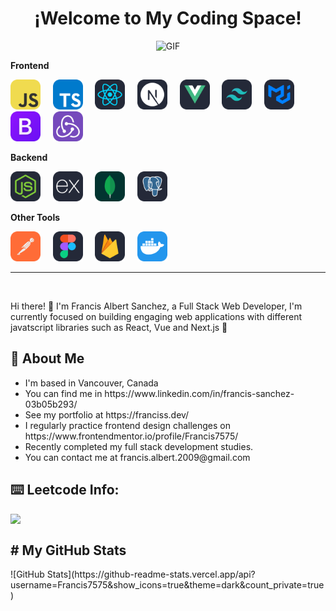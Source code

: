 <h1 align="center">¡Welcome to My Coding Space!</h1>
<p align="center">
  <img src="https://user-images.githubusercontent.com/74038190/229223263-cf2e4b07-2615-4f87-9c38-e37600f8381a.gif" alt="GIF" width="300" height="230"/>
</p>
<p align="left">
  <strong>Frontend</strong>
</p>
<p align="left">
  <img src="./icons/JavaScript.svg" alt="JavaScript" width="48" height="48"/>
  &nbsp;&nbsp;&nbsp;
  <img src="./icons/TypeScript.svg" alt="TypeScript" width="48" height="48"/>
  &nbsp;&nbsp;&nbsp;
  <img src="./icons/React-Dark.svg" alt="React" width="48" height="48"/>
  &nbsp;&nbsp;&nbsp;
  <img src="./icons/NextJS-Dark.svg" alt="NextJS" width="48" height="48"/>
  &nbsp;&nbsp;&nbsp;
  <img src="./icons/VueJS-Dark.svg" alt="VueJS" width="48" height="48"/>
  &nbsp;&nbsp;&nbsp;
  <img src="./icons/TailwindCSS-Dark.svg" alt="TailwindCSS" width="48" height="48"/>
  &nbsp;&nbsp;&nbsp;
  <img src="./icons/MaterialUI-Dark.svg" alt="MaterialUI" width="48" height="48"/>
  &nbsp;&nbsp;&nbsp;
  <img src="./icons/Bootstrap.svg" alt="MaterialUI" width="48" height="48"/>
  &nbsp;&nbsp;&nbsp;
  <img src="./icons/Redux.svg" alt="Redux" width="48" height="48"/>
</p>

<p align="left">
  <strong>Backend</strong>
</p>
<p align="left">
  <img src="./icons/NodeJS-Dark.svg" alt="NodeJS" width="48" height="48"/>
  &nbsp;&nbsp;&nbsp;
  <img src="./icons/ExpressJS-Dark.svg" alt="ExpressJS" width="48" height="48"/>
  &nbsp;&nbsp;&nbsp;
  <img src="./icons/MongoDB.svg" alt="MongoDB" width="48" height="48"/>
  &nbsp;&nbsp;&nbsp;
  <img src="./icons/PostgreSQL-Dark.svg" alt="PostgreSQL" width="48" height="48"/>
</p>

<p align="left">
  <strong>Other Tools</strong>
</p>
<p align="left">
  <img src="./icons/Postman.svg" alt="Postman" width="48" height="48"/>
  &nbsp;&nbsp;&nbsp;
   <img src="./icons/Figma-Dark.svg" alt="Figma" width="48" height="48"/>
  &nbsp;&nbsp;&nbsp;
  <img src="./icons/Firebase-Dark.svg" alt="Firebase" width="48" height="48"/>
  &nbsp;&nbsp;&nbsp;
  <img src="./icons/Docker.svg" alt="Docker" width="48" height="48"/>
</p>
<hr>
<br>
<p>
  <span>
    Hi there! 👋 I'm Francis Albert Sanchez, a Full Stack Web Developer, I'm currently focused on building engaging web applications with different javatscript libraries such as React, Vue and Next.js 🚀
  </span>
</p>
<h2>💼 About Me</h2>
<p>
  <ul>
    <li>I'm based in Vancouver, Canada</li>
    <li>You can find me in https://www.linkedin.com/in/francis-sanchez-03b05b293/</li>
    <li>See my portfolio at https://franciss.dev/</li>
    <li>I regularly practice frontend design challenges on https://www.frontendmentor.io/profile/Francis7575/</li>
    <li>Recently completed my full stack development studies.</li>
    <li>You can contact me at francis.albert.2009@gmail.com</li>
  </ul>
</p>
<h2>⌨️ Leetcode Info:</h2>
<p>
<img  align=top flex-grow=1 src="https://leetcard.jacoblin.cool/Francis20208?theme=dark&font=Nunito&ext=heatmap" />
</p>

<h2># My GitHub Stats</h2>
![GitHub Stats](https://github-readme-stats.vercel.app/api?username=Francis7575&show_icons=true&theme=dark&count_private=true)
